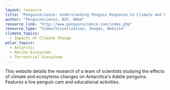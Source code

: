 ```yaml
---
layout: resource
title: "PenguinScience: Understanding Penguin Response to Climate and Ecosystem Change "
author: "PenguinScience, NSF, NASA"
resource_link: "http://www.penguinscience.com/index.php"
resource_type: "Video/Visualization, Images, Website"
climate_topics:
  - Impacts of Climate Change
polar_topics:
  - Antarctic
  - Marine Ecosystem
  - Terrestrial Ecosystem
---
```


This website details the research of a team of scientists studying  the effects of climate and ecosytems changes on Antarctica's Adelie penguins.  Features a live penguin cam and educational activities.
